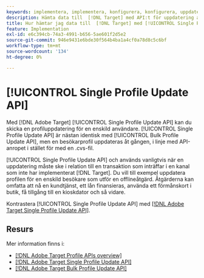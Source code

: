 ```yaml
---
keywords: implementera, implementera, konfigurera, konfigurera, uppdatera en profil
description: Hämta data till  [!DNL Target] med API:t för uppdatering av en profil.
title: Hur hämtar jag data till  [!DNL Target] med [!UICONTROL Single Profile Update API]?
feature: Implementation
exl-id: e6c394cb-74a3-4991-b656-5ae601f2d5e2
source-git-commit: 946e9431e6bde30f564b4ba1a4cf0a78d8c5c6bf
workflow-type: tm+mt
source-wordcount: '134'
ht-degree: 0%

---
```


# [!UICONTROL Single Profile Update API]

Med [!DNL Adobe Target] [!UICONTROL Single Profile Update API] kan du skicka en profiluppdatering för en enskild användare. [!UICONTROL Single Profile Update API] är nästan identisk med [!UICONTROL Bulk Profile Update API], men en besökarprofil uppdateras åt gången, i linje med API-anropet i stället för med en .cvs-fil.

[!UICONTROL Single Profile Update API] och används vanligtvis när en uppdatering måste ske i relation till en transaktion som inträffar i en kanal som inte har implementerat [!DNL Target]. Du vill till exempel uppdatera profilen för en enskild besökare som utför en offlineåtgärd. Åtgärderna kan omfatta att nå en kundtjänst, ett lån finansieras, använda ett förmånskort i butik, få tillgång till en kioskdator och så vidare.

Kontrastera [!UICONTROL Single Profile Update API] med [[!DNL Adobe Target Single Profile Update API]](/help/dev/administer/profile-api/profile-single-api.md).

## Resurs

Mer information finns i:

* [[!DNL Adobe Target Profile APIs overview]](/help/dev/administer/profile-api/profile-api-overview.md)
* [[!DNL Adobe Target Single Profile Update API]](/help/dev/administer/profile-api/profile-single-api.md)
* [[!DNL Adobe Target Bulk Profile Update API]](/help/dev/administer/profile-api/profile-bulk-api.md)
